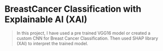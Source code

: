 # BreastCancer Classification with Explainable AI (XAI)
> In this project, I have used a pre trained VGG16 model or created a custom CNN for Breast Cancer Classification.
> Then used SHAP library (XAI) to interpret the trained model.
